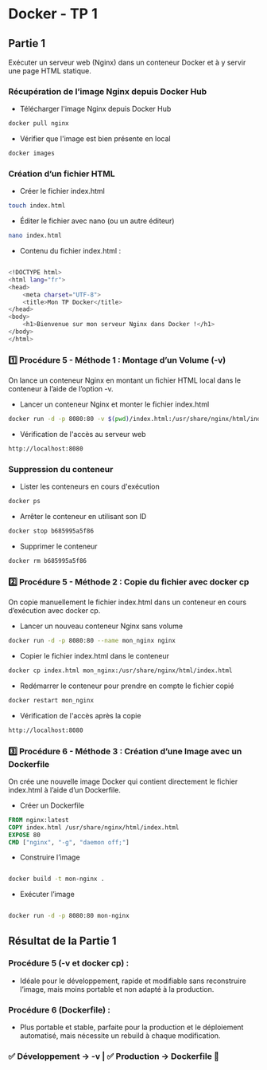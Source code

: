 
# Docker - TP 1

## Partie 1
Exécuter un serveur web (Nginx) dans un conteneur Docker et à y servir une page HTML statique.

### Récupération de l’image Nginx depuis Docker Hub


- Télécharger l'image Nginx depuis Docker Hub

```bash
docker pull nginx
```

- Vérifier que l'image est bien présente en local
```bash
docker images
```

### Création d’un fichier HTML

- Créer le fichier index.html
```bash
touch index.html
```

- Éditer le fichier avec nano (ou un autre éditeur)
```bash
nano index.html
```
- Contenu du fichier index.html :

```bash

<!DOCTYPE html>
<html lang="fr">
<head>
    <meta charset="UTF-8">
    <title>Mon TP Docker</title>
</head>
<body>
    <h1>Bienvenue sur mon serveur Nginx dans Docker !</h1>
</body>
</html>

```
### 1️⃣ Procédure 5 - Méthode 1 : Montage d’un Volume (-v)

On lance un conteneur Nginx en montant un fichier HTML local dans le conteneur à l’aide de l’option -v.

- Lancer un conteneur Nginx et monter le fichier index.html

```bash
docker run -d -p 8080:80 -v $(pwd)/index.html:/usr/share/nginx/html/index.html nginx
```

- Vérification de l'accès au serveur web

```bash
http://localhost:8080
```

### Suppression du conteneur

- Lister les conteneurs en cours d'exécution
```bash
docker ps
```
- Arrêter le conteneur en utilisant son ID

```bash
docker stop b685995a5f86
```
- Supprimer le conteneur

```bash
docker rm b685995a5f86
```


### 2️⃣ Procédure 5 - Méthode 2 : Copie du fichier avec docker cp

On copie manuellement le fichier index.html dans un conteneur en cours d’exécution avec docker cp.

- Lancer un nouveau conteneur Nginx sans volume

```bash
docker run -d -p 8080:80 --name mon_nginx nginx
```
- Copier le fichier index.html dans le conteneur

```bash
docker cp index.html mon_nginx:/usr/share/nginx/html/index.html
```
- Redémarrer le conteneur pour prendre en compte le fichier copié

```bash
docker restart mon_nginx
```

- Vérification de l'accès après la copie
```bash
http://localhost:8080
```

### 3️⃣ Procédure 6 - Méthode 3 : Création d’une Image avec un Dockerfile

On crée une nouvelle image Docker qui contient directement le fichier index.html à l’aide d’un Dockerfile.

- Créer un Dockerfile

```Dockerfile
FROM nginx:latest
COPY index.html /usr/share/nginx/html/index.html
EXPOSE 80
CMD ["nginx", "-g", "daemon off;"]
```
- Construire l’image
```bash

docker build -t mon-nginx .
```
- Exécuter l’image
```bash

docker run -d -p 8080:80 mon-nginx
```
## Résultat de la Partie 1
### Procédure 5 (-v et docker cp) :
- Idéale pour le développement, rapide et modifiable sans reconstruire l’image, mais moins portable et non adapté à la production.  
### Procédure 6 (Dockerfile) :
- Plus portable et stable, parfaite pour la production et le déploiement automatisé, mais nécessite un rebuild à chaque modification.  
### ✅ Développement → -v | ✅ Production → Dockerfile 🚀